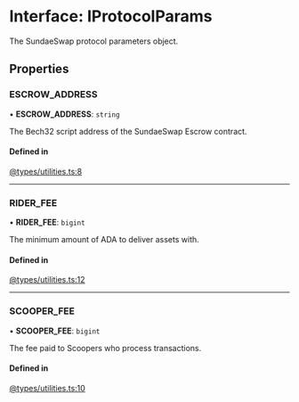 # Interface: IProtocolParams

The SundaeSwap protocol parameters object.

## Properties

### ESCROW\_ADDRESS

• **ESCROW\_ADDRESS**: `string`

The Bech32 script address of the SundaeSwap Escrow contract.

#### Defined in

[@types/utilities.ts:8](https://github.com/SundaeSwap-finance/sundae-sdk/blob/4629b39/packages/core/src/@types/utilities.ts#L8)

___

### RIDER\_FEE

• **RIDER\_FEE**: `bigint`

The minimum amount of ADA to deliver assets with.

#### Defined in

[@types/utilities.ts:12](https://github.com/SundaeSwap-finance/sundae-sdk/blob/4629b39/packages/core/src/@types/utilities.ts#L12)

___

### SCOOPER\_FEE

• **SCOOPER\_FEE**: `bigint`

The fee paid to Scoopers who process transactions.

#### Defined in

[@types/utilities.ts:10](https://github.com/SundaeSwap-finance/sundae-sdk/blob/4629b39/packages/core/src/@types/utilities.ts#L10)
